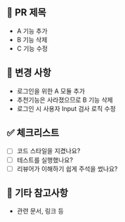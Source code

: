 ## 📌 PR 제목

- A 기능 추가
- B 기능 삭제
- C 기능 수정

## 🧩 변경 사항

- 로그인을 위한 A 모듈 추가
- 추천기능은 사라졌으므로 B 기능 삭제
- 로그인 시 사용자 Input 검사 로직 수정

## ✅ 체크리스트

- [ ] 코드 스타일을 지켰나요?
- [ ] 테스트를 실행했나요?
- [ ] 리뷰어가 이해하기 쉽게 주석을 썼나요?

## 💬 기타 참고사항

- 관련 문서, 링크 등

